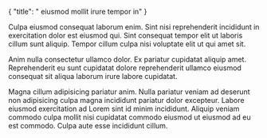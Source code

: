 {
  "title": " eiusmod mollit irure tempor in"
}

Culpa eiusmod consequat laborum enim. Sint nisi reprehenderit incididunt in exercitation dolor est eiusmod qui. Sint consequat tempor elit ut laboris cillum sunt aliquip. Tempor cillum culpa nisi voluptate elit ut qui amet sit.

Anim nulla consectetur ullamco dolor. Ex pariatur cupidatat aliquip amet. Reprehenderit eu sunt cupidatat dolore reprehenderit ullamco eiusmod consequat sit aliqua laborum irure labore cupidatat.

Magna cillum adipisicing pariatur anim. Nulla pariatur veniam ad deserunt non adipisicing culpa magna incididunt pariatur dolor excepteur. Labore eiusmod exercitation ad Lorem sint id minim incididunt. Aliquip veniam commodo culpa mollit nisi cupidatat commodo eiusmod ut eiusmod ad eu est commodo. Culpa aute esse incididunt cillum.